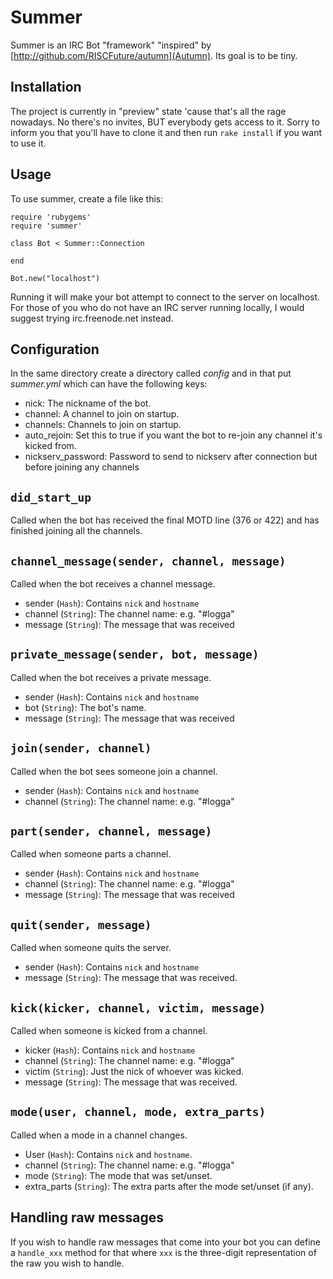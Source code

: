 # Summer

Summer is an IRC Bot "framework" "inspired" by [http://github.com/RISCFuture/autumn](Autumn). Its goal is to be tiny.

## Installation

The project is currently in "preview" state 'cause that's all the rage nowadays. No there's no invites, BUT everybody gets access to it.
Sorry to inform you that you'll have to clone it and then run `rake install` if you want to use it.

## Usage

To use summer, create a file like this:

    require 'rubygems'
    require 'summer'

    class Bot < Summer::Connection

    end

    Bot.new("localhost")

Running it will make your bot attempt to connect to the server on localhost. For those of you who do not have an IRC server running locally, I would suggest trying irc.freenode.net instead. 
    
## Configuration

In the same directory create a directory called _config_ and in that put _summer.yml_ which can have the following keys:

* nick: The nickname of the bot.
* channel: A channel to join on startup.
* channels: Channels to join on startup.
* auto_rejoin: Set this to true if you want the bot to re-join any channel it's kicked from.
* nickserv_password: Password to send to nickserv after connection but before joining any channels

## `did_start_up`

Called when the bot has received the final MOTD line (376 or 422) and has finished joining all the channels.

## `channel_message(sender, channel, message)`

Called when the bot receives a channel message.

* sender (`Hash`): Contains `nick` and `hostname`
* channel (`String`): The channel name: e.g. "#logga"
* message (`String`): The message that was received

## `private_message(sender, bot, message)`

Called when the bot receives a private message.

* sender (`Hash`): Contains `nick` and `hostname`
* bot (`String`): The bot's name.
* message (`String`): The message that was received

## `join(sender, channel)`

Called when the bot sees someone join a channel.

* sender (`Hash`): Contains `nick` and `hostname`
* channel (`String`): The channel name: e.g. "#logga"

## `part(sender, channel, message)`

Called when someone parts a channel.

* sender (`Hash`): Contains `nick` and `hostname`
* channel (`String`): The channel name: e.g. "#logga"
* message (`String`): The message that was received

## `quit(sender, message)`

Called when someone quits the server.

* sender (`Hash`): Contains `nick` and `hostname`
* message (`String`): The message that was received.

## `kick(kicker, channel, victim, message)`

Called when someone is kicked from a channel.

* kicker (`Hash`): Contains `nick` and `hostname`
* channel (`String`): The channel name: e.g. "#logga"
* victim (`String`): Just the nick of whoever was kicked.
* message (`String`): The message that was received.

## `mode(user, channel, mode, extra_parts)`

Called when a mode in a channel changes.

* User (`Hash`): Contains `nick` and `hostname`.
* channel (`String`): The channel name: e.g. "#logga"
* mode (`String`): The mode that was set/unset.
* extra_parts (`String`): The extra parts after the mode set/unset (if any).

## Handling raw messages

If you wish to handle raw messages that come into your bot you can define a `handle_xxx` method for that where `xxx` is the three-digit representation of the raw you wish to handle.

